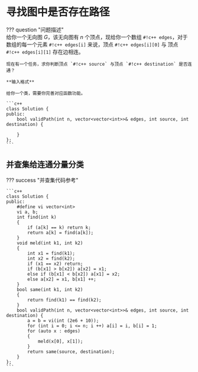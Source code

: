 # 寻找图中是否存在路径
<!-- (https://leetcode.cn/problems/find-if-path-exists-in-graph/description/) -->

??? question "问题描述"   
    给你一个无向图 $G$，该无向图有 $n$ 个顶点，现给你一个数组 `#!c++ edges`，对于数组的每一个元素 `#!c++ edges[i]` 来说，顶点 `#!c++ edges[i][0]` 与 顶点 `#!c++ edges[i][1]` 存在边相连。

    现在有一个任务，求你判断顶点 `#!c++ source` 与顶点 `#!c++ destination` 是否连通？

    **输入格式**

    给你一个类，需要你完善对应函数功能。

    ```c++
    class Solution {
    public:
        bool validPath(int n, vector<vector<int>>& edges, int source, int destination) {
            
        }
    };
    ```

## 并查集给连通分量分类

??? success "并查集代码参考"

    ```c++
    class Solution {
    public:
        #define vi vector<int>
        vi a, b;
        int find(int k)
        {
            if (a[k] == k) return k;
            return a[k] = find(a[k]);
        }
        void meld(int k1, int k2)
        {
            int x1 = find(k1);
            int x2 = find(k2);
            if (x1 == x2) return;
            if (b[x1] > b[x2]) a[x2] = x1;
            else if (b[x1] < b[x2]) a[x1] = x2;
            else a[x2] = x1, b[x1] ++;
        }
        bool same(int k1, int k2)
        {
            return find(k1) == find(k2);
        }
        bool validPath(int n, vector<vector<int>>& edges, int source, int destination) {
            a = b = vi(int (2e6 + 10));
            for (int i = 0; i <= n; i ++) a[i] = i, b[i] = 1;
            for (auto x : edges)
            {
                meld(x[0], x[1]);
            }
            return same(source, destination);
        }
    };
    ```